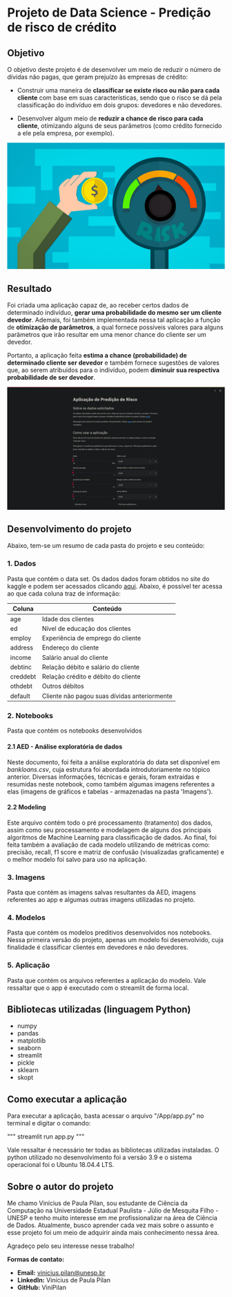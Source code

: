 # Projeto de Data Science - Predição de risco de crédito 

## Objetivo
O objetivo deste projeto é de desenvolver um meio de reduzir o número de dívidas não pagas, que geram prejuízo às empresas de crédito:

- Construir uma maneira de **classificar se existe risco ou não para cada cliente** com base em suas características, sendo que o risco se dá pela classificação do indivíduo em dois grupos: devedores e não devedores. 

- Desenvolver algum meio de **reduzir a chance de risco para cada cliente**, otimizando alguns de seus parâmetros (como crédito fornecido a ele pela empresa, por exemplo). 

![image0](Imagens/intro_img.jpg)

## Resultado
Foi criada uma aplicação capaz de, ao receber certos dados de determinado indivíduo, **gerar uma probabilidade do mesmo ser um cliente devedor**. Ademais, foi também implementada nessa tal aplicação a função de **otimização de parâmetros**, a qual fornece possíveis valores para alguns parâmetros que irão resultar em uma menor chance do cliente ser um devedor.

Portanto, a aplicação feita **estima a chance (probabilidade) de determinado cliente ser devedor** e também fornece sugestões de valores que, ao serem atribuídos para o indivíduo, podem **diminuir sua respectiva probabilidade de ser devedor**.

![image1](Imagens/app.png)

## Desenvolvimento do projeto
Abaixo, tem-se um resumo de cada pasta do projeto e seu conteúdo:

### 1. Dados
Pasta que contém o data set. Os dados dados foram obtidos no site do kaggle e podem ser acessados clicando [aqui](https://www.kaggle.com/datasets/atulmittal199174/credit-risk-analysis-for-extending-bank-loans). Abaixo, é possível ter acessa ao que cada coluna traz de informação:

Coluna | Conteúdo
----|----
age | Idade dos clientes
ed | Nível de educação dos clientes
employ | Experiência de emprego do cliente
address | Endereço do cliente
income | Salário anual do cliente
debtinc | Relação débito e salário do cliente 
creddebt | Relação crédito e débito do cliente
othdebt | Outros débitos
default | Cliente não pagou suas dívidas anteriormente


### 2. Notebooks
Pasta que contém os notebooks desenvolvidos

#### 2.1 AED - Análise exploratória de dados
Neste documento, foi feita a análise exploratória do data set disponível em *bankloans.csv*, cuja estrutura foi abordada introdutoriamente no tópico anterior. Diversas informações, técnicas e gerais, foram extraídas e resumidas neste notebook, como também algumas imagens referentes a elas (imagens de gráficos e tabelas - armazenadas na pasta 'Imagens').  


#### 2.2 Modeling
Este arquivo contém todo o pré processamento (tratamento) dos dados, assim como seu processamento e modelagem de alguns dos principais algoritmos de Machine Learning para classificação de dados. Ao final, foi feita também a avaliação de cada modelo utilizando de métricas como: precisão, recall, f1 score e matriz de confusão (visualizadas graficamente) e o melhor modelo foi salvo para uso na aplicação.


### 3. Imagens
Pasta que contém as imagens salvas resultantes da AED, imagens referentes ao app e algumas outras imagens utilizadas no projeto.


### 4. Modelos
Pasta que contém os modelos preditivos desenvolvidos nos notebooks. Nessa primeira versão do projeto, apenas um modelo foi desenvolvido, cuja finalidade é classificar clientes em devedores e não devedores.


### 5. Aplicação
Pasta que contém os arquivos referentes a aplicação do modelo. Vale ressaltar que o app é executado com o streamlit de forma local.


## Bibliotecas utilizadas (linguagem Python)
- numpy
- pandas
- matplotlib
- seaborn
- streamlit
- pickle
- sklearn
- skopt

## Como executar a aplicação
Para executar a aplicação, basta acessar o arquivo "/App/app.py" no terminal e digitar o comando:

"""
streamlit run app.py
"""

Vale ressaltar é necessário ter todas as bibliotecas utilizadas instaladas. O python utilizado no desenvolvimento foi a versão 3.9 e o sistema operacional foi o Ubuntu 18.04.4 LTS.

## Sobre o autor do projeto
Me chamo Vinícius de Paula Pilan, sou estudante de Ciência da Computação na Universidade Estadual Paulista - Júlio de Mesquita Filho - UNESP e tenho muito interesse em me profissionalizar na área de Ciência de Dados. Atualmente, busco aprender cada vez mais sobre o assunto e esse projeto foi um meio de adquirir ainda mais conhecimento nessa área.

Agradeço pelo seu interesse nesse trabalho!

**Formas de contato:**
- **Email:** vinicius.pilan@unesp.br
- **LinkedIn:** Vinícius de Paula Pilan
- **GitHub:** ViniPilan
